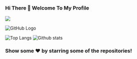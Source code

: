 ### Hi There 👋 Welcome To My Profile
![](https://komarev.com/ghpvc/?username=your-SR-Sunny-Raj&color=orange&style=plastic)

![GitHub Logo](https://media.giphy.com/media/dxn6fRlTIShoeBr69N/giphy.gif)

![Top Langs](https://github-readme-stats.vercel.app/api/top-langs/?username=SR-Sunny-Raj&langs_count=8&show_icons=true&theme=radical)
![Github stats](https://github-readme-stats.vercel.app/api?username=SR-Sunny-Raj&show_icons=true&theme=radical)

### Show some ❤️ by starring some of the repositories!
